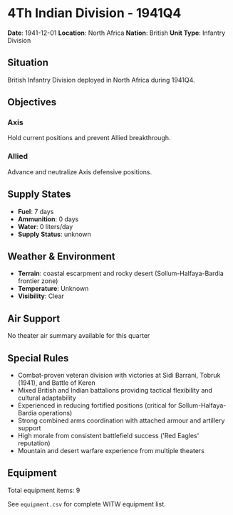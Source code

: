 # 4Th Indian Division - 1941Q4

**Date**: 1941-12-01
**Location**: North Africa
**Nation**: British
**Unit Type**: Infantry Division

## Situation

British Infantry Division deployed in North Africa during 1941Q4.

## Objectives

### Axis
Hold current positions and prevent Allied breakthrough.

### Allied
Advance and neutralize Axis defensive positions.

## Supply States

- **Fuel**: 7 days
- **Ammunition**: 0 days
- **Water**: 0 liters/day
- **Supply Status**: unknown

## Weather & Environment

- **Terrain**: coastal escarpment and rocky desert (Sollum-Halfaya-Bardia frontier zone)
- **Temperature**: Unknown
- **Visibility**: Clear

## Air Support

No theater air summary available for this quarter

## Special Rules

- Combat-proven veteran division with victories at Sidi Barrani, Tobruk (1941), and Battle of Keren
- Mixed British and Indian battalions providing tactical flexibility and cultural adaptability
- Experienced in reducing fortified positions (critical for Sollum-Halfaya-Bardia operations)
- Strong combined arms coordination with attached armour and artillery support
- High morale from consistent battlefield success ('Red Eagles' reputation)
- Mountain and desert warfare experience from multiple theaters

## Equipment

Total equipment items: 9

See `equipment.csv` for complete WITW equipment list.
